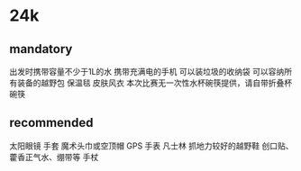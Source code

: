 # 24k
## mandatory
出发时携带容量不少于1L的水
携带充满电的手机
可以装垃圾的收纳袋
可以容纳所有装备的越野包
保温毯
皮肤风衣
本次比赛无一次性水杯碗筷提供，请自带折叠杯碗筷

## recommended
太阳眼镜
手套
魔术头巾或空顶帽
GPS 手表
凡士林
抓地力较好的越野鞋
创口贴、藿香正气水、绷带等
手杖
